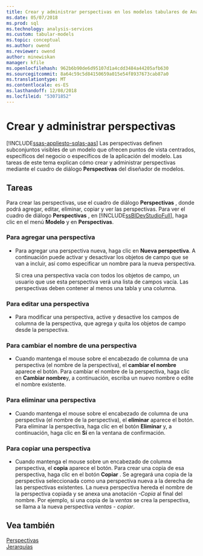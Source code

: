 ```yaml
---
title: Crear y administrar perspectivas en los modelos tabulares de Analysis Services | Microsoft Docs
ms.date: 05/07/2018
ms.prod: sql
ms.technology: analysis-services
ms.custom: tabular-models
ms.topic: conceptual
ms.author: owend
ms.reviewer: owend
author: minewiskan
manager: kfile
ms.openlocfilehash: 962b6b90de6d95107d1a4cdd3484a44205afb630
ms.sourcegitcommit: 8a64c59c5d84150659a015e54f8937673cab87a0
ms.translationtype: MT
ms.contentlocale: es-ES
ms.lasthandoff: 12/08/2018
ms.locfileid: "53071852"
---
```

# <a name="create-and-manage-perspectives"></a>Crear y administrar perspectivas 
[!INCLUDE[ssas-appliesto-sqlas-aas](../../includes/ssas-appliesto-sqlas-aas.md)]
  Las perspectivas definen subconjuntos visibles de un modelo que ofrecen puntos de vista centrados, específicos del negocio o específicos de la aplicación del modelo. Las tareas de este tema explican cómo crear y administrar perspectivas mediante el cuadro de diálogo **Perspectivas** del diseñador de modelos.  
  
## <a name="tasks"></a>Tareas  
 Para crear las perspectivas, use el cuadro de diálogo **Perspectivas** , donde podrá agregar, editar, eliminar, copiar y ver las perspectivas. Para ver el cuadro de diálogo **Perspectivas** , en [!INCLUDE[ssBIDevStudioFull](../../includes/ssbidevstudiofull-md.md)], haga clic en el menú **Modelo** y en **Perspectivas**.  
  
###  <a name="bkmk_add"></a> Para agregar una perspectiva  
  
-   Para agregar una perspectiva nueva, haga clic en **Nueva perspectiva**. A continuación puede activar y desactivar los objetos de campo que se van a incluir, así como especificar un nombre para la nueva perspectiva.  
  
     Si crea una perspectiva vacía con todos los objetos de campo, un usuario que use esta perspectiva verá una lista de campos vacía. Las perspectivas deben contener al menos una tabla y una columna.  
  
###  <a name="bkmk_edit"></a> Para editar una perspectiva  
  
-   Para modificar una perspectiva, active y desactive los campos de columna de la perspectiva, que agrega y quita los objetos de campo desde la perspectiva.  
  
###  <a name="bkmk_rename"></a> Para cambiar el nombre de una perspectiva  
  
-   Cuando mantenga el mouse sobre el encabezado de columna de una perspectiva (el nombre de la perspectiva), el **cambiar el nombre** aparece el botón. Para cambiar el nombre de la perspectiva, haga clic en **Cambiar nombre**y, a continuación, escriba un nuevo nombre o edite el nombre existente.  
  
###  <a name="bkmk_delete"></a> Para eliminar una perspectiva  
  
-   Cuando mantenga el mouse sobre el encabezado de columna de una perspectiva (el nombre de la perspectiva), el **eliminar** aparece el botón. Para eliminar la perspectiva, haga clic en el botón **Eliminar** y, a continuación, haga clic en **Sí** en la ventana de confirmación.  
  
###  <a name="bkmk_copy"></a> Para copiar una perspectiva  
  
-   Cuando mantenga el mouse sobre un encabezado de columna perspectiva, el **copia** aparece el botón. Para crear una copia de esa perspectiva, haga clic en el botón **Copiar** . Se agregará una copia de la perspectiva seleccionada como una perspectiva nueva a la derecha de las perspectivas existentes. La nueva perspectiva hereda el nombre de la perspectiva copiada y se anexa una anotación *-Copia* al final del nombre. Por ejemplo, si una copia de la *ventas* se crea la perspectiva, se llama a la nueva perspectiva *ventas - copiar*.  
  
## <a name="see-also"></a>Vea también  
 [Perspectivas](../../analysis-services/tabular-models/perspectives-ssas-tabular.md)   
 [Jerarquías](../../analysis-services/tabular-models/hierarchies-ssas-tabular.md)  
  
  
